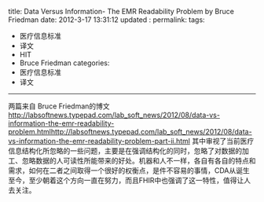 title:    Data Versus Information- The EMR Readability Problem  by  Bruce Friedman
date:   2012-3-17 13:31:12
updated	:
permalink:
tags:
- 医疗信息标准
- 译文
- HIT
- Bruce Friedman
categories:
- 医疗信息标准
- 译文

---

两篇来自 Bruce Friedman的博文
http://labsoftnews.typepad.com/lab_soft_news/2012/08/data-vs-information-the-emr-readability-problem.htmlhttp://labsoftnews.typepad.com/lab_soft_news/2012/08/data-vs-information-the-emr-readability-problem-part-ii.html
其中审视了当前医疗信息结构化所忽略的一些问题，主要是在强调结构化的同时，忽略了对数据的加工、忽略数据的人可读性所能带来的好处。机器和人不一样，各自有各自的特点和需求，如何在二者之间取得一个很好的权衡点，是件不容易的事情，CDA从诞生至今，至少朝着这个方向一直在努力，而且FHIR中也强调了这一特性，值得让人去关注。
